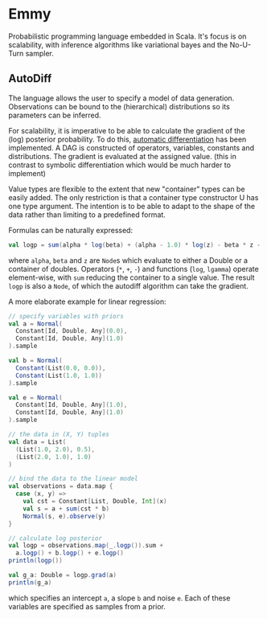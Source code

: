 # Emmy
Probabilistic programming language embedded in Scala.  It's focus is on
scalability, with inference algorithms like variational bayes and the No-U-Turn
sampler.

## AutoDiff
The language allows the user to specify a model of data generation.
Observations can be bound to the (hierarchical) distributions so its parameters
can be inferred.

For scalability, it is imperative to be able to calculate the gradient of the
(log) posterior probability.  To do this, [automatic
differentiation](https://en.wikipedia.org/wiki/Automatic_differentiation) has
been implemented.  A DAG is constructed of operators, variables, constants and
distributions.  The gradient is evaluated at the assigned value.  (this in
contrast to symbolic differentiation which would be much harder to implement)

Value types are flexible to the extent that new "container" types can be easily
added.  The only restriction is that a container type constructor U has one
type argument.  The intention is to be able to adapt to the shape of the data
rather than limiting to a predefined format.

Formulas can be naturally expressed:
```scala
val logp = sum(alpha * log(beta) + (alpha - 1.0) * log(z) - beta * z - lgamma(alpha))
```
where `alpha`, `beta` and `z` are `Node`s which evaluate to either a Double or
a container of doubles.  Operators (`*`, `+`, `-`) and functions (`log`,
`lgamma`) operate element-wise, with `sum` reducing the container to a single
value.  The result `logp` is also a `Node`, of which the autodiff algorithm can
take the gradient.

A more elaborate example for linear regression:
```scala
// specify variables with priors
val a = Normal(
  Constant[Id, Double, Any](0.0),
  Constant[Id, Double, Any](1.0)
).sample

val b = Normal(
  Constant(List(0.0, 0.0)),
  Constant(List(1.0, 1.0))
).sample

val e = Normal(
  Constant[Id, Double, Any](1.0),
  Constant[Id, Double, Any](1.0)
).sample

// the data in (X, Y) tuples
val data = List(
  (List(1.0, 2.0), 0.5),
  (List(2.0, 1.0), 1.0)
)

// bind the data to the linear model
val observations = data.map {
  case (x, y) =>
    val cst = Constant[List, Double, Int](x)
    val s = a + sum(cst * b)
    Normal(s, e).observe(y)
}

// calculate log posterior
val logp = observations.map(_.logp()).sum +
  a.logp() + b.logp() + e.logp()
println(logp())

val g_a: Double = logp.grad(a)
println(g_a)
```
which specifies an intercept `a`, a slope `b` and noise `e`.  Each of these variables are specified as samples from a prior.
